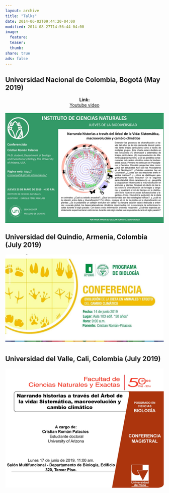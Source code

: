 ```yaml
---
layout: archive
title: "Talks"
date: 2014-06-02T09:44:20-04:00
modified: 2014-08-27T14:56:44-04:00
image:
  feature:
  teaser:
  thumb:
share: true
ads: false
---
```


## Universidad Nacional de Colombia, Bogotá (May 2019)

<p align="center">
  <b>Link:</b><br>
  <a href="https://www.youtube.com/watch?v=lwHcw65gxI0">Youtube video</a>
  <br><br>
  <img src="ICN_Talk_2019.jpg">
</p>


## Universidad del Quindio, Armenia, Colombia (July 2019)

<p align="center">

  <img src="UQ_Talk_2019.JPG">
</p>


## Universidad del Valle, Cali, Colombia (July 2019)

<p align="center">

  <img src="UV_Talk_2019.jpg">
</p>

